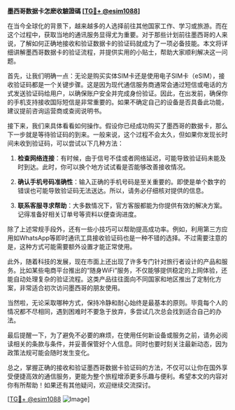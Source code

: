 **墨西哥数据卡怎麽收驗證碼 [[TG💪+ @esim1088](https://t.me/s/esim1088)]**

在当今全球化的背景下，越来越多的人选择前往其他国家工作、学习或旅游。而在这个过程中，获取当地的通讯服务显得尤为重要。对于那些计划前往墨西哥的人来说，了解如何正确地接收和验证数据卡的验证码就成为了一项必备技能。本文将详细讲解墨西哥数据卡的验证流程，并提供实用的小贴士，帮助大家顺利解决这一问题。

首先，让我们明确一点：无论是购买实体SIM卡还是使用电子SIM卡（eSIM），接收验证码都是一个关键步骤。这是因为现代通信服务商通常会通过短信或电话的方式发送验证码给用户，以确保账户安全并完成身份验证。因此，在出发前，确保你的手机支持接收国际短信是非常重要的。如果不确定自己的设备是否具备此功能，建议提前咨询运营商或查阅说明书。

接下来，我们来具体看看如何操作。假设你已经成功购买了墨西哥的数据卡，那么下一步就是等待验证码的到来。一般来说，这个过程不会太久，但如果你发现长时间未收到验证码，可以尝试以下几种方法：

1. **检查网络连接**：有时候，由于信号不佳或者网络延迟，可能导致验证码未能及时到达。此时，你可以换个地方试试看是否能够改善接收情况。
   
2. **确认手机号码准确性**：输入正确的手机号码是至关重要的。即使是单个数字的错误也可能导致验证码无法送达。所以，请务必仔细核对提供的信息。

3. **联系客服寻求帮助**：大多数情况下，官方客服都能为你提供有效的解决方案。记得准备好相关订单号等资料以便查询进度。

除了上述常规手段外，还有一些小技巧可以帮助提高成功率。例如，利用第三方应用如WhatsApp等即时通讯工具接收验证码也是一种不错的选择。不过需要注意的是，这种方式可能需要额外设置才能正常使用。

此外，随着科技的发展，现在市面上还出现了许多专门针对旅行者设计的产品和服务。比如某些电商平台推出的“随身WiFi”服务，不仅能够提供稳定的上网体验，还能自动处理复杂的验证流程。这类产品往往面向不同国家和地区推出了定制化方案，非常适合初次访问墨西哥的朋友使用。

当然啦，无论采取哪种方式，保持冷静和耐心始终是最基本的原则。毕竟每个人的情况都不尽相同，遇到困难时不要急于放弃，多尝试几次总会找到适合自己的办法。

最后提醒一下，为了避免不必要的麻烦，在使用任何新设备或服务之前，请务必阅读相关的条款与条件，并妥善保管好个人信息。同时也要时刻关注最新动态，因为政策法规可能会随时发生变化。

总之，掌握正确的接收和验证墨西哥数据卡验证码的方法，不仅可以让你在国外享受便捷高效的通信服务，更能为整个旅程增添更多乐趣与便利。希望本文的内容对你有所帮助！如果还有其他疑问，欢迎继续交流探讨。

[[TG💪+ @esim1088](https://t.me/s/esim1088) ![Image](https://i.postimg.cc/4NQfJmqS/Snipaste-2025-05-13-00-14-12.png)]